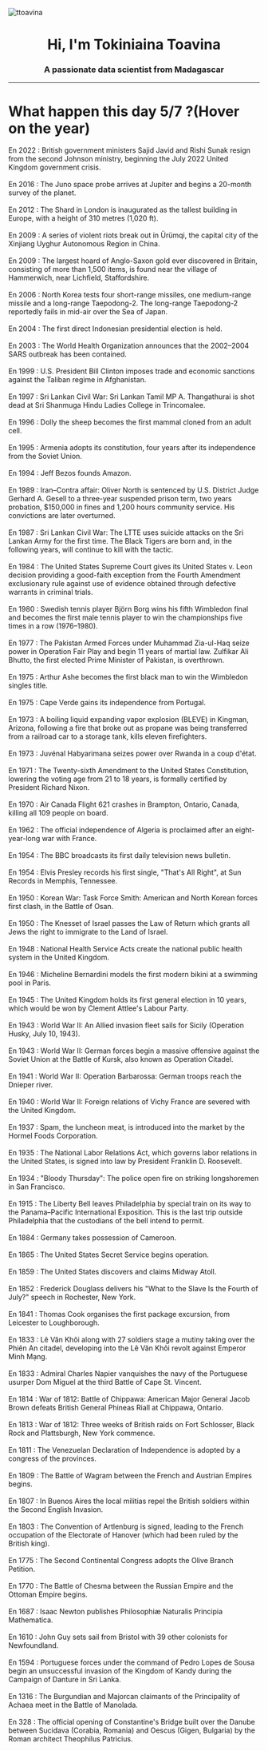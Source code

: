 
<p align="left"> <img src="https://komarev.com/ghpvc/?username=ttoavina&label=Profile%20views&color=0e75b6&style=flat" alt="ttoavina" /> </p>
<h1 align="center">Hi, I'm Tokiniaina Toavina</h1>
<h3 align="center">A passionate data scientist from Madagascar</h3>
    
<hr/>
<h1> What happen this day 5/7 ?(Hover on the year)</h1>

En 2022 : British government ministers Sajid Javid and Rishi Sunak resign from the second Johnson ministry, beginning the July 2022 United Kingdom government crisis.
<br/><br/>
En 2016 : The Juno space probe arrives at Jupiter and begins a 20-month survey of the planet.
<br/><br/>
En 2012 : The Shard in London is inaugurated as the tallest building in Europe, with a height of 310 metres (1,020 ft).
<br/><br/>
En 2009 : A series of violent riots break out in Ürümqi, the capital city of the Xinjiang Uyghur Autonomous Region in China.
<br/><br/>
En 2009 : The largest hoard of Anglo-Saxon gold ever discovered in Britain, consisting of more than 1,500 items, is found near the village of Hammerwich, near Lichfield, Staffordshire.
<br/><br/>
En 2006 : North Korea tests four short-range missiles, one medium-range missile and a long-range Taepodong-2. The long-range Taepodong-2 reportedly fails in mid-air over the Sea of Japan.
<br/><br/>
En 2004 : The first direct Indonesian presidential election is held.
<br/><br/>
En 2003 : The World Health Organization announces that the 2002–2004 SARS outbreak has been contained.
<br/><br/>
En 1999 : U.S. President Bill Clinton imposes trade and economic sanctions against the Taliban regime in Afghanistan.
<br/><br/>
En 1997 : Sri Lankan Civil War: Sri Lankan Tamil MP A. Thangathurai is shot dead at Sri Shanmuga Hindu Ladies College in Trincomalee.
<br/><br/>
En 1996 : Dolly the sheep becomes the first mammal cloned from an adult cell.
<br/><br/>
En 1995 : Armenia adopts its constitution, four years after its independence from the Soviet Union.
<br/><br/>
En 1994 : Jeff Bezos founds Amazon.
<br/><br/>
En 1989 : Iran–Contra affair: Oliver North is sentenced by U.S. District Judge Gerhard A. Gesell to a three-year suspended prison term, two years probation, $150,000 in fines and 1,200 hours community service. His convictions are later overturned.
<br/><br/>
En 1987 : Sri Lankan Civil War: The LTTE uses suicide attacks on the Sri Lankan Army for the first time. The Black Tigers are born and, in the following years, will continue to kill with the tactic.
<br/><br/>
En 1984 : The United States Supreme Court gives its United States v. Leon decision providing a good-faith exception from the Fourth Amendment exclusionary rule against use of evidence obtained through defective warrants in criminal trials.
<br/><br/>
En 1980 : Swedish tennis player Björn Borg wins his fifth Wimbledon final and becomes the first male tennis player to win the championships five times in a row (1976–1980).
<br/><br/>
En 1977 : The Pakistan Armed Forces under Muhammad Zia-ul-Haq seize power in Operation Fair Play and begin 11 years of martial law. Zulfikar Ali Bhutto, the first elected Prime Minister of Pakistan, is overthrown.
<br/><br/>
En 1975 : Arthur Ashe becomes the first black man to win the Wimbledon singles title.
<br/><br/>
En 1975 : Cape Verde gains its independence from Portugal.
<br/><br/>
En 1973 : A boiling liquid expanding vapor explosion (BLEVE) in Kingman, Arizona, following a fire that broke out as propane was being transferred from a railroad car to a storage tank, kills eleven firefighters.
<br/><br/>
En 1973 : Juvénal Habyarimana seizes power over Rwanda in a coup d'état.
<br/><br/>
En 1971 : The Twenty-sixth Amendment to the United States Constitution, lowering the voting age from 21 to 18 years, is formally certified by President Richard Nixon.
<br/><br/>
En 1970 : Air Canada Flight 621 crashes in Brampton, Ontario, Canada, killing all 109 people on board.
<br/><br/>
En 1962 : The official independence of Algeria is proclaimed after an eight-year-long war with France.
<br/><br/>
En 1954 : The BBC broadcasts its first daily television news bulletin.
<br/><br/>
En 1954 : Elvis Presley records his first single, "That's All Right", at Sun Records in Memphis, Tennessee.
<br/><br/>
En 1950 : Korean War: Task Force Smith: American and North Korean forces first clash, in the Battle of Osan.
<br/><br/>
En 1950 : The Knesset of Israel passes the Law of Return which grants all Jews the right to immigrate to the Land of Israel.
<br/><br/>
En 1948 : National Health Service Acts create the national public health system in the United Kingdom.
<br/><br/>
En 1946 : Micheline Bernardini models the first modern bikini at a swimming pool in Paris.
<br/><br/>
En 1945 : The United Kingdom holds its first general election in 10 years, which would be won by Clement Attlee's Labour Party.
<br/><br/>
En 1943 : World War II: An Allied invasion fleet sails for Sicily (Operation Husky, July 10, 1943).
<br/><br/>
En 1943 : World War II: German forces begin a massive offensive against the Soviet Union at the Battle of Kursk, also known as Operation Citadel.
<br/><br/>
En 1941 : World War II: Operation Barbarossa: German troops reach the Dnieper river.
<br/><br/>
En 1940 : World War II: Foreign relations of Vichy France are severed with the United Kingdom.
<br/><br/>
En 1937 : Spam, the luncheon meat, is introduced into the market by the Hormel Foods Corporation.
<br/><br/>
En 1935 : The National Labor Relations Act, which governs labor relations in the United States, is signed into law by President Franklin D. Roosevelt.
<br/><br/>
En 1934 : "Bloody Thursday": The police open fire on striking longshoremen in San Francisco.
<br/><br/>
En 1915 : The Liberty Bell leaves Philadelphia by special train on its way to the Panama–Pacific International Exposition.  This is the last trip outside Philadelphia that the custodians of the bell intend to permit.
<br/><br/>
En 1884 : Germany takes possession of Cameroon.
<br/><br/>
En 1865 : The United States Secret Service begins operation.
<br/><br/>
En 1859 : The United States discovers and claims Midway Atoll.
<br/><br/>
En 1852 : Frederick Douglass delivers his "What to the Slave Is the Fourth of July?" speech in Rochester, New York.
<br/><br/>
En 1841 : Thomas Cook organises the first package excursion, from Leicester to Loughborough.
<br/><br/>
En 1833 : Lê Văn Khôi along with 27 soldiers stage a mutiny taking over the Phiên An citadel, developing into the Lê Văn Khôi revolt against Emperor Minh Mạng.
<br/><br/>
En 1833 : Admiral Charles Napier vanquishes the navy of the Portuguese usurper Dom Miguel at the third Battle of Cape St. Vincent.
<br/><br/>
En 1814 : War of 1812: Battle of Chippawa: American Major General Jacob Brown defeats British General Phineas Riall at Chippawa, Ontario.
<br/><br/>
En 1813 : War of 1812: Three weeks of British raids on Fort Schlosser, Black Rock and Plattsburgh, New York commence.
<br/><br/>
En 1811 : The Venezuelan Declaration of Independence is adopted by a congress of the provinces.
<br/><br/>
En 1809 : The Battle of Wagram between the French and Austrian Empires begins.
<br/><br/>
En 1807 : In Buenos Aires the local militias repel the British soldiers within the Second English Invasion.
<br/><br/>
En 1803 : The Convention of Artlenburg is signed, leading to the French occupation of the Electorate of Hanover (which had been ruled by the British king).
<br/><br/>
En 1775 : The Second Continental Congress adopts the Olive Branch Petition.
<br/><br/>
En 1770 : The Battle of Chesma between the Russian Empire and the Ottoman Empire begins.
<br/><br/>
En 1687 : Isaac Newton publishes Philosophiæ Naturalis Principia Mathematica.
<br/><br/>
En 1610 : John Guy sets sail from Bristol with 39 other colonists for Newfoundland.
<br/><br/>
En 1594 : Portuguese forces under the command of Pedro Lopes de Sousa begin an unsuccessful invasion of the Kingdom of Kandy during the Campaign of Danture in Sri Lanka.
<br/><br/>
En 1316 : The Burgundian and Majorcan claimants of the Principality of Achaea meet in the Battle of Manolada.
<br/><br/>
En 328 : The official opening of Constantine's Bridge built over the Danube between Sucidava (Corabia, Romania) and Oescus (Gigen, Bulgaria) by the Roman architect Theophilus Patricius.
<br/><br/>
